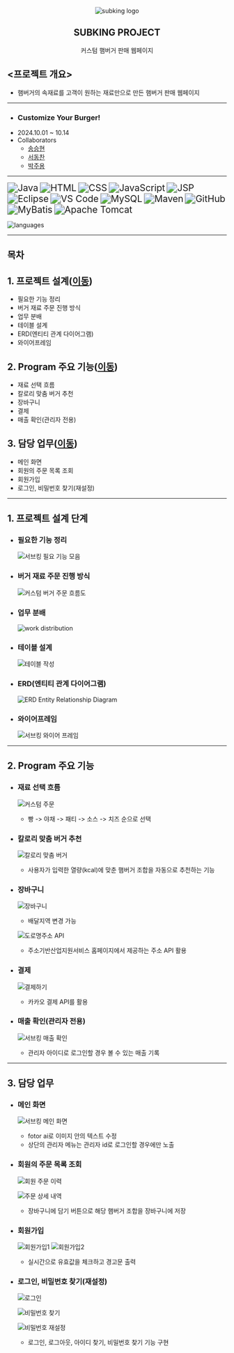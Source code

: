 <p align="center">
	<img src="https://github.com/user-attachments/assets/86846a95-bc23-4335-a3a3-ce00c4e424d0" alt="subking logo">
</p>
 <h2 align="center">
	 SUBKING PROJECT 
 </h2>
<div align="center">
    커스텀 햄버거 판매 웹페이지
</div>

## <프로젝트 개요>
- 햄버거의 속재료를 고객이 원하는 재료만으로 만든 햄버거 판매 웹페이지
---
- ### Customize Your Burger!
- 2024.10.01 ~ 10.14
- Collaborators
	- [송승현](https://github.com/seunghyeon22)
	- [서동찬](https://github.com/Seodongchann)
	- [박주용](https://github.com/cfyle)
---
 <img src="https://img.shields.io/badge/Java-007396?style=for-the-badge&logo=openJDK&logoColor=white" alt="Java" style="zoom: 1.5;" /> <img src="https://img.shields.io/badge/HTML-E34F26?style=for-the-badge&logo=html5&logoColor=white" alt="HTML" style="zoom: 1.5;" /> <img src="https://img.shields.io/badge/CSS-1572B6?style=for-the-badge&logo=css3&logoColor=white" alt="CSS" style="zoom: 1.5;" /> <img src="https://img.shields.io/badge/JavaScript-F7DF1E?style=for-the-badge&logo=javascript&logoColor=black" alt="JavaScript" style="zoom: 1.5;" /> <img src="https://img.shields.io/badge/JSP-323330?style=for-the-badge&logo=java&logoColor=white" alt="JSP" style="zoom: 1.5;" /> <img src="https://img.shields.io/badge/Eclipse-2C2255?style=for-the-badge&logo=eclipse&logoColor=white" alt="Eclipse" style="zoom: 1.5;" /> <img src="https://img.shields.io/badge/VS_Code-007ACC?style=for-the-badge&logo=visual-studio-code&logoColor=white" alt="VS Code" style="zoom: 1.5;" /> <img src="https://img.shields.io/badge/MySQL-4479A1?style=for-the-badge&logo=mysql&logoColor=white" alt="MySQL" style="zoom: 1.5;" /> <img src="https://img.shields.io/badge/Maven-C71A36?style=for-the-badge&logo=apache-maven&logoColor=white" alt="Maven" style="zoom: 1.5;" />  <img src="https://img.shields.io/badge/GitHub-181717?style=for-the-badge&logo=github&logoColor=white" alt="GitHub" style="zoom: 1.5;" /> <img src="https://img.shields.io/badge/MyBatis-1565C0?style=for-the-badge&logo=mybatis&logoColor=white" alt="MyBatis" style="zoom: 1.5;" /> <img src="https://img.shields.io/badge/Apache_Tomcat-F8DC75?style=for-the-badge&logo=apache-tomcat&logoColor=black" alt="Apache Tomcat" style="zoom: 1.5;" />
 
![languages](https://github.com/user-attachments/assets/c31baa30-ae31-401c-b28b-a330a3f0547d)

---
## 목차
## 1. 프로젝트 설계([이동](#1-프로젝트-설계-단계))
- 필요한 기능 정리
- 버거 재료 주문 진행 방식
- 업무 분배
- 테이블 설계
- ERD(엔티티 관계 다이어그램)
- 와이어프레임
## 2. Program 주요 기능([이동](#2-Program-주요-기능))
- 재료 선택 흐름
- 칼로리 맞춤 버거 추천
- 장바구니
- 결제
- 매출 확인(관리자 전용)
## 3. 담당 업무([이동](#3-담당-업무))
- 메인 화면
- 회원의 주문 목록 조회
- 회원가입
- 로그인, 비밀번호 찾기(재설정)
---
## 1. 프로젝트 설계 단계
- ### 필요한 기능 정리
	
	![서브킹 필요 기능 모음](https://github.com/user-attachments/assets/525f8d07-52b8-41cb-8419-60cd4808f5b7)
		
- ### 버거 재료 주문 진행 방식
		
	![커스텀 버거 주문 흐름도](https://github.com/user-attachments/assets/3e2e2230-60dd-4fe5-b589-692e245bb9d7)

- ### 업무 분배
		
	![work distribution](https://github.com/user-attachments/assets/3ad1f4d0-b195-4e79-b423-32c6de7a3035)

- ### 테이블 설계
 		
	![테이블 작성](https://github.com/user-attachments/assets/93538a2f-8c2e-49e2-8d75-d9d6f2c9e1ba)

- ### ERD(엔티티 관계 다이어그램)
		
	![ERD Entity Relationship Diagram](https://github.com/user-attachments/assets/91971e53-a6a1-4316-940f-96834ff87133)

- ### 와이어프레임
		
	![서브킹 와이어 프레임](https://github.com/user-attachments/assets/348bfde9-a407-4338-98b3-035c753d4ec6)

---
## 2. Program 주요 기능
- ### 재료 선택 흐름

	![커스텀 주문](https://github.com/user-attachments/assets/d9d8f4c1-14ca-47f1-97a4-16034b0fe888)

	- 빵 -> 야채 -> 패티 -> 소스 -> 치즈 순으로 선택

- ### 칼로리 맞춤 버거 추천

	![칼로리 맞춤 버거](https://github.com/user-attachments/assets/d8ab3a52-c5f5-493b-b2b5-3d65815f1c79)

	- 사용자가 입력한 열량(kcal)에 맞춘 햄버거 조합을 자동으로 추천하는 기능

- ### 장바구니

	![장바구니](https://github.com/user-attachments/assets/c4bf550e-6669-4c8c-be88-f346504fc01b)

	- 배달지역 변경 가능

	![도로명주소 API](https://github.com/user-attachments/assets/994eab69-a7ca-458c-8327-dc5ae42b5305)

	- 주소기반산업지원서비스 홈페이지에서 제공하는 주소 API 활용

- ### 결제
	
	![결제하기](https://github.com/user-attachments/assets/135c5b49-8987-4791-903d-f2314b238f2e)

	- 카카오 결제 API를 활용

- ### 매출 확인(관리자 전용)

	![서브킹 매출 확인](https://github.com/user-attachments/assets/0fef9cf5-cb62-4d07-a063-5dce4a16d0a4)
	- 관리자 아이디로 로그인할 경우 볼 수 있는 매출 기록

---
## 3. 담당 업무
- ### 메인 화면

	![서브킹 메인 화면](https://github.com/user-attachments/assets/e5adb73a-a7aa-498f-b249-801f3a970c63)
	- fotor ai로 이미지 안의 텍스트 수정
	- 상단의 관리자 메뉴는 관리자 id로 로그인할 경우에만 노출

- ### 회원의 주문 목록 조회
	
	![회원 주문 이력](https://github.com/user-attachments/assets/3b3bdfc9-bc9f-4917-ac0d-23e3f95f532c)

	
	![주문 상세 내역](https://github.com/user-attachments/assets/c86596f7-9ca8-4ce2-aa0f-00c7fc822066)
	- 장바구니에 담기 버튼으로 해당 햄버거 조합을 장바구니에 저장

- ### 회원가입
	
	![회원가입1](https://github.com/user-attachments/assets/ae296e76-b7fe-46a0-928c-8562e46cc962)
	![회원가입2](https://github.com/user-attachments/assets/88ece3d1-b458-4a75-bb27-12ac2bf583c5)
	- 실시간으로 유효값을 체크하고 경고문 출력

- ### 로그인, 비밀번호 찾기(재설정)

	![로그인](https://github.com/user-attachments/assets/6328c9c2-603e-41e4-af1c-b3e03e013e41)

	![비밀번호 찾기](https://github.com/user-attachments/assets/1e38a2f1-90b7-423e-bf36-afaad8a686da)

	![비밀번호 재설정](https://github.com/user-attachments/assets/4493cd06-3417-4bc4-a7f0-fbf5d0c31e8b)

	- 로그인, 로그아웃, 아이디 찾기, 비밀번호 찾기 기능 구현 


